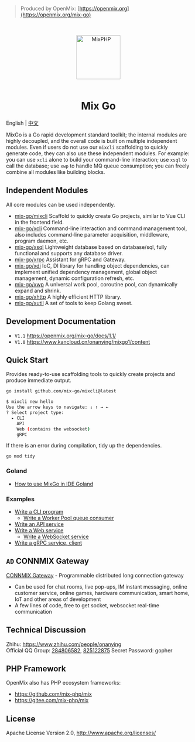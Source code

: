 > Produced by OpenMix: [https://openmix.org](https://openmix.org/mix-go)

<p align="center">
    <br>
    <br>
    <img src="https://openmix.org/static/image/logo_go.png" width="120" alt="MixPHP">
    <br>
    <br>
</p>

<h1 align="center">Mix Go</h1>

English | [中文](README_CN.md)

MixGo is a Go rapid development standard toolkit; the internal modules are highly decoupled, and the overall code is built on multiple independent modules. Even if users do not use our `mixcli` scaffolding to quickly generate code, they can also use these independent modules. For example: you can use `xcli` alone to build your command-line interaction; use `xsql` to call the database; use `xwp` to handle MQ queue consumption; you can freely combine all modules like building blocks.

## Independent Modules

All core modules can be used independently.

- [mix-go/mixcli](src/mixcli) Scaffold to quickly create Go projects, similar to Vue CLI in the frontend field.
- [mix-go/xcli](src/xcli) Command-line interaction and command management tool, also includes command-line parameter acquisition, middleware, program daemon, etc.
- [mix-go/xsql](src/xsql) Lightweight database based on database/sql, fully functional and supports any database driver.
- [mix-go/xrpc](src/xrpc) Assistant for gRPC and Gateway.
- [mix-go/xdi](src/xdi) IoC, DI library for handling object dependencies, can implement unified dependency management, global object management, dynamic configuration refresh, etc.
- [mix-go/xwp](src/xwp) A universal work pool, coroutine pool, can dynamically expand and shrink.
- [mix-go/xhttp](src/xhttp) A highly efficient HTTP library.
- [mix-go/xutil](src/xutil) A set of tools to keep Golang sweet.

## Development Documentation

- `V1.1` https://openmix.org/mix-go/docs/1.1/
- `V1.0` https://www.kancloud.cn/onanying/mixgo1/content

## Quick Start

Provides ready-to-use scaffolding tools to quickly create projects and produce immediate output.

```bash
go install github.com/mix-go/mixcli@latest
```

```bash
$ mixcli new hello
Use the arrow keys to navigate: ↓ ↑ → ← 
? Select project type:
  ▸ CLI
    API
    Web (contains the websocket)
    gRPC
```

If there is an error during compilation, tidy up the dependencies.

~~~
go mod tidy
~~~

### Goland

- [How to use MixGo in IDE Goland](https://zhuanlan.zhihu.com/p/391857663)

### Examples

- [Write a CLI program](examples/cli-skeleton#readme)
  - [Write a Worker Pool queue consumer](examples/cli-skeleton#%E7%BC%96%E5%86%99%E4%B8%80%E4%B8%AA-worker-pool-%E9%98%9F%E5%88%97%E6%B6%88%E8%B4%B9)
- [Write an API service](examples/api-skeleton#readme)
- [Write a Web service](examples/web-skeleton#readme)
  - [Write a WebSocket service](examples/web-skeleton#%E7%BC%96%E5%86%99%E4%B8%80%E4%B8%AA-WebSocket-%E6%9C%8D%E5%8A%A1)
- [Write a gRPC service, client](examples/grpc-skeleton#readme)

## `AD` CONNMIX Gateway

[CONNMIX Gateway](https://connmix.com/) - Programmable distributed long connection gateway

- Can be used for chat rooms, live pop-ups, IM instant messaging, online customer service, online games, hardware communication, smart home, IoT and other areas of development
- A few lines of code, free to get socket, websocket real-time communication

## Technical Discussion

Zhihu: https://www.zhihu.com/people/onanying    
Official QQ Group: [284806582](https://shang.qq.com/wpa/qunwpa?idkey=b3a8618d3977cda4fed2363a666b081a31d89e3d31ab164497f53b72cf49968a), [825122875](http://shang.qq.com/wpa/qunwpa?idkey=d2908b0c7095fc7ec63a2391fa4b39a8c5cb16952f6cfc3f2ce4c9726edeaf20) Secret Password: gopher

## PHP Framework

OpenMix also has PHP ecosystem frameworks:

- https://github.com/mix-php/mix
- https://gitee.com/mix-php/mix

## License

Apache License Version 2.0, http://www.apache.org/licenses/
